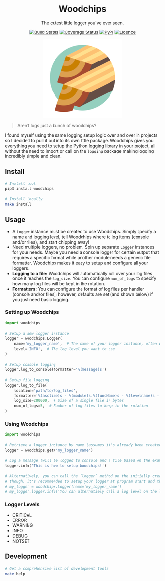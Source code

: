 <div align="center">

# Woodchips

The cutest little logger you've ever seen.

[![Build Status](https://github.com/Justintime50/woodchips/workflows/build/badge.svg)](https://github.com/Justintime50/woodchips/actions)
[![Coverage Status](https://coveralls.io/repos/github/Justintime50/woodchips/badge.svg?branch=main)](https://coveralls.io/github/Justintime50/woodchips?branch=main)
[![PyPi](https://img.shields.io/pypi/v/woodchips)](https://pypi.org/project/woodchips)
[![Licence](https://img.shields.io/github/license/Justintime50/woodchips)](LICENSE)

<img src="https://raw.githubusercontent.com/Justintime50/assets/main/src/woodchips/showcase.png" alt="Showcase">

</div>

> Aren't logs just a bunch of woodchips?

I found myself using the same logging setup logic over and over in projects so I decided to pull it out into its own little package. Woodchips gives you everything you need to setup the Python logging library in your project, all without the need to import or call on the `logging` package making logging incredibly simple and clean.

## Install

```bash
# Install tool
pip3 install woodchips

# Install locally
make install
```

## Usage

* A `Logger` instance must be created to use Woodchips. Simply specify a name and logging level, tell Woodchips where to log items (console and/or files), and start chipping away!
* Need multiple loggers, no problem. Spin up separate `Logger` instances for your needs. Maybe you need a console logger for certain output that requires a specific format while another module needs a generic file formatter. Woodchips makes it easy to setup and configure all your loggers.
* **Logging to a file:** Woodchips will automatically roll over your log files once it reaches the `log_size`. You can configure `num_of_logs` to specify how many log files will be kept in the rotation.
* **Formatters:** You can configure the format of log files per handler (console and/or files); however, defaults are set (and shown below) if you just need basic logging.

### Setting up Woodchips

```python
import woodchips

# Setup a new logger instance
logger = woodchips.Logger(
    name='my_logger_name',  # The name of your logger instance, often will be `__name__`
    level='INFO',  # The log level you want to use
)

# Setup console logging
logger.log_to_console(formatter='%(message)s')

# Setup file logging
logger.log_to_file(
    location='path/to/log_files',
    formatter='%(asctime)s - %(module)s.%(funcName)s - %(levelname)s - %(message)s',
    log_size=200000,  # Size of a single file in bytes
    num_of_logs=5,  # Number of log files to keep in the rotation
)
```

### Using Woodchips

```python
import woodchips

# Retrieve a logger instance by name (assumes it's already been created)
logger = woodchips.get('my_logger_name')

# Log a message (will be logged to console and a file based on the example from above)
logger.info('This is how to setup Woodchips!')

# Alternatively, you can call the `logger` method on the initially created instance without retrieving;
# though, it's recommended to setup your logger at program start and then grap it with `get()` whenever needed
# my_logger = woodchips.Logger(name='my_logger_name')
# my_logger.logger.info('You can alternatiely call a log level on the logger method here.')
```

### Logger Levels

* CRITICAL
* ERROR
* WARNING
* INFO
* DEBUG
* NOTSET

## Development

```bash
# Get a comprehensive list of development tools
make help
```
